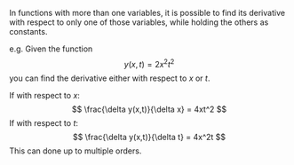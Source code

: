 In functions with more than one variables, it is possible to find its derivative with respect to only one of those variables, while holding the others as constants.

e.g. Given the function
$$
y(x,t) = 2x^2t^2
$$
you can find the derivative either with respect to $x$ or $t$.

If with respect to $x$:
$$
\frac{\delta y(x,t)}{\delta x} = 4xt^2
$$
If with respect to $t$:
$$
\frac{\delta y(x,t)}{\delta t} = 4x^2t
$$
This can done up to multiple orders.